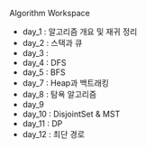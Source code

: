 Algorithm Workspace

- day_1 : 알고리즘 개요 및 재귀 정리 
- day_2 : 스택과 큐
- day_3 : 
- day_4 : DFS
- day_5 : BFS
- day_7 : Heap과 백트래킹
- day_8 : 탐욕 알고리즘
- day_9
- day_10 : DisjointSet & MST
- day_11 : DP
- day_12 : 최단 경로